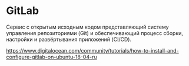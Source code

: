 # GitLab

Сервис с открытым исходным кодом представляющий систему управления
репозиториями (Git) и обеспечивающий процесс сборки, настройки и развёртывания
приложений (CI/CD).

https://www.digitalocean.com/community/tutorials/how-to-install-and-configure-gitlab-on-ubuntu-18-04-ru
